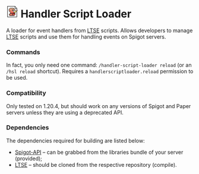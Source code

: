 [icon]: https://raw.githubusercontent.com/inc0g-repoz/low-tier-script-engine/refs/heads/main/src/assets/icon.png
[LTSE]: https://github.com/inc0g-repoz/low-tier-script-engine
[Spigot-API]: https://hub.spigotmc.org/nexus/service/rest/repository/browse/snapshots/org/spigotmc/spigot-api/

# ![icon] Handler Script Loader
A loader for event handlers from [LTSE] scripts. Allows developers to manage [LTSE] scripts and use them for handling events on Spigot servers.

### Commands
In fact, you only need one command: `/handler-script-loader reload` (or an `/hsl reload` shortcut). Requires a `handlerscriptloader.reload` permission to be used.

### Compatibility
Only tested on 1.20.4, but should work on any versions of Spigot and Paper servers unless they are using a deprecated API.

### Dependencies
The dependencies required for building are listed below:
- [Spigot-API] – can be grabbed from the libraries bundle of your server (provided);
- [LTSE] – should be cloned from the respective repository (compile).
